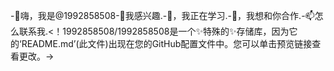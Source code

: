 -👋嗨，我是@1992858508-👀我感兴趣.-🌱，我正在学习.-💞️，我想和你合作.-📫怎么联系我.<！1992858508/1992858508是一个✨特殊的✨存储库，因为它的‘README.md’(此文件)出现在您的GitHub配置文件中。您可以单击预览链接查看更改。->
